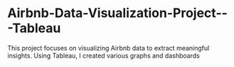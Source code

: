 # Airbnb-Data-Visualization-Project---Tableau
This project focuses on visualizing Airbnb data to extract meaningful insights. Using Tableau, I created various graphs and dashboards
